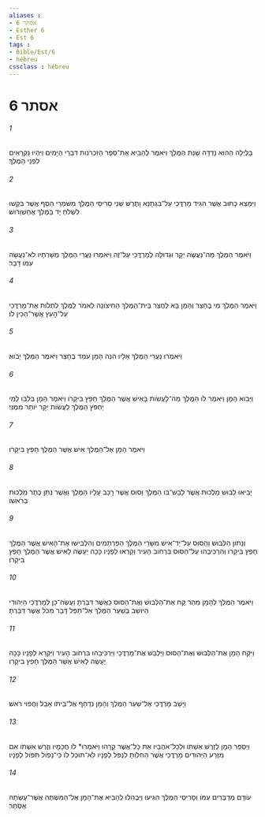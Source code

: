 ```yaml
---
aliases : 
- אסתר 6
- Esther 6
- Est 6
tags : 
- Bible/Est/6
- hébreu
cssclass : hébreu
---
```


# אסתר 6

###### 1
בַּלַּיְלָה הַהוּא נָדְדָה שְׁנַת הַמֶּלֶךְ וַיֹּאמֶר לְהָבִיא אֶת־סֵפֶר הַזִּכְרֹנֹות דִּבְרֵי הַיָּמִים וַיִּהְיוּ נִקְרָאִים לִפְנֵי הַמֶּלֶךְ׃
###### 2
וַיִּמָּצֵא כָתוּב אֲשֶׁר הִגִּיד מָרְדֳּכַי עַל־בִּגְתָנָא וָתֶרֶשׁ שְׁנֵי סָרִיסֵי הַמֶּלֶךְ מִשֹּׁמְרֵי הַסַּף אֲשֶׁר בִּקְשׁוּ לִשְׁלֹחַ יָד בַּמֶּלֶךְ אֲחַשְׁוֵרֹושׁ׃
###### 3
וַיֹּאמֶר הַמֶּלֶךְ מַה־נַּעֲשָׂה יְקָר וּגְדוּלָּה לְמָרְדֳּכַי עַל־זֶה וַיֹּאמְרוּ נַעֲרֵי הַמֶּלֶךְ מְשָׁרְתָיו לֹא־נַעֲשָׂה עִמֹּו דָּבָר׃
###### 4
וַיֹּאמֶר הַמֶּלֶךְ מִי בֶחָצֵר וְהָמָן בָּא לַחֲצַר בֵּית־הַמֶּלֶךְ הַחִיצֹונָה לֵאמֹר לַמֶּלֶךְ לִתְלֹות אֶת־מָרְדֳּכַי עַל־הָעֵץ אֲשֶׁר־הֵכִין לֹו׃
###### 5
וַיֹּאמְרוּ נַעֲרֵי הַמֶּלֶךְ אֵלָיו הִנֵּה הָמָן עֹמֵד בֶּחָצֵר וַיֹּאמֶר הַמֶּלֶךְ יָבֹוא׃
###### 6
וַיָּבֹוא הָמָן וַיֹּאמֶר לֹו הַמֶּלֶךְ מַה־לַעֲשֹׂות בָּאִישׁ אֲשֶׁר הַמֶּלֶךְ חָפֵץ בִּיקָרֹו וַיֹּאמֶר הָמָן בְּלִבֹּו לְמִי יַחְפֹּץ הַמֶּלֶךְ לַעֲשֹׂות יְקָר יֹותֵר מִמֶּנִּי׃
###### 7
וַיֹּאמֶר הָמָן אֶל־הַמֶּלֶךְ אִישׁ אֲשֶׁר הַמֶּלֶךְ חָפֵץ בִּיקָרֹו׃
###### 8
יָבִיאוּ לְבוּשׁ מַלְכוּת אֲשֶׁר לָבַשׁ־בֹּו הַמֶּלֶךְ וְסוּס אֲשֶׁר רָכַב עָלָיו הַמֶּלֶךְ וַאֲשֶׁר נִתַּן כֶּתֶר מַלְכוּת בְּרֹאשֹׁו׃
###### 9
וְנָתֹון הַלְּבוּשׁ וְהַסּוּס עַל־יַד־אִישׁ מִשָּׂרֵי הַמֶּלֶךְ הַפַּרְתְּמִים וְהִלְבִּישׁוּ אֶת־הָאִישׁ אֲשֶׁר הַמֶּלֶךְ חָפֵץ בִּיקָרֹו וְהִרְכִּיבֻהוּ עַל־הַסּוּס בִּרְחֹוב הָעִיר וְקָרְאוּ לְפָנָיו כָּכָה יֵעָשֶׂה לָאִישׁ אֲשֶׁר הַמֶּלֶךְ חָפֵץ בִּיקָרֹו׃
###### 10
וַיֹּאמֶר הַמֶּלֶךְ לְהָמָן מַהֵר קַח אֶת־הַלְּבוּשׁ וְאֶת־הַסּוּס כַּאֲשֶׁר דִּבַּרְתָּ וַעֲשֵׂה־כֵן לְמָרְדֳּכַי הַיְּהוּדִי הַיֹּושֵׁב בְּשַׁעַר הַמֶּלֶךְ אַל־תַּפֵּל דָּבָר מִכֹּל אֲשֶׁר דִּבַּרְתָּ׃
###### 11
וַיִּקַּח הָמָן אֶת־הַלְּבוּשׁ וְאֶת־הַסּוּס וַיַּלְבֵּשׁ אֶת־מָרְדֳּכָי וַיַּרְכִּיבֵהוּ בִּרְחֹוב הָעִיר וַיִּקְרָא לְפָנָיו כָּכָה יֵעָשֶׂה לָאִישׁ אֲשֶׁר הַמֶּלֶךְ חָפֵץ בִּיקָרֹו׃
###### 12
וַיָּשָׁב מָרְדֳּכַי אֶל־שַׁעַר הַמֶּלֶךְ וְהָמָן נִדְחַף אֶל־בֵּיתֹו אָבֵל וַחֲפוּי רֹאשׁ׃
###### 13
וַיְסַפֵּר הָמָן לְזֶרֶשׁ אִשְׁתֹּו וּלְכָל־אֹהֲבָיו אֵת כָּל־אֲשֶׁר קָרָהוּ וַיֹּאמְרוּ* לֹו חֲכָמָיו וְזֶרֶשׁ אִשְׁתֹּו אִם מִזֶּרַע הַיְּהוּדִים מָרְדֳּכַי אֲשֶׁר הַחִלֹּותָ לִנְפֹּל לְפָנָיו לֹא־תוּכַל לֹו כִּי־נָפֹול תִּפֹּול לְפָנָיו׃
###### 14
עֹודָם מְדַבְּרִים עִמֹּו וְסָרִיסֵי הַמֶּלֶךְ הִגִּיעוּ וַיַּבְהִלוּ לְהָבִיא אֶת־הָמָן אֶל־הַמִּשְׁתֶּה אֲשֶׁר־עָשְׂתָה אֶסְתֵּר׃
